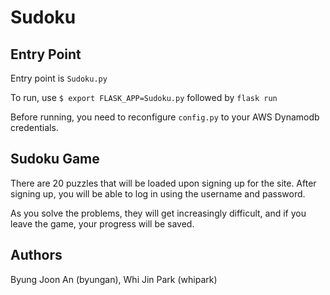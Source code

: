 # Sudoku

## Entry Point
Entry point is `Sudoku.py`
 
To run, use `$ export FLASK_APP=Sudoku.py` followed by `flask run`

Before running, you need to reconfigure `config.py` to your AWS Dynamodb credentials.

## Sudoku Game
There are 20 puzzles that will be loaded upon signing up for the site. After signing up, you will be able to log in using the username and password. 

As you solve the problems, they will get increasingly difficult, and if you leave the game, your progress will be saved.

## Authors
Byung Joon An (byungan), Whi Jin Park (whipark)


